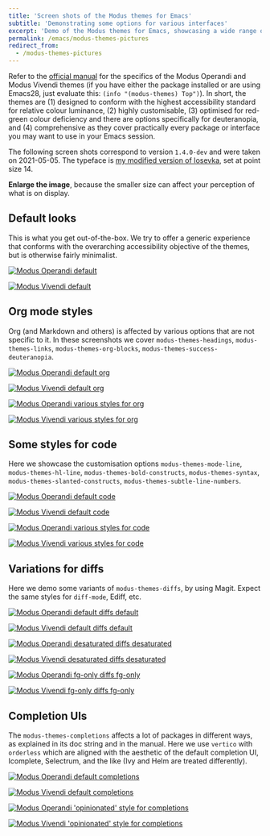 ```yaml
---
title: 'Screen shots of the Modus themes for Emacs'
subtitle: 'Demonstrating some options for various interfaces'
excerpt: 'Demo of the Modus themes for Emacs, showcasing a wide range of options and interfaces.'
permalink: /emacs/modus-themes-pictures
redirect_from:
  - /modus-themes-pictures
---
```


Refer to the [official manual](https://protesilaos.com/emacs/modus-themes) for
the specifics of the Modus Operandi and Modus Vivendi themes (if you
have either the package installed or are using Emacs28, just evaluate
this: `(info "(modus-themes) Top")`).  In short, the themes are (1)
designed to conform with the highest accessibility standard for relative
colour luminance, (2) highly customisable, (3) optimised for red-green
colour deficiency and there are options specifically for deuteranopia,
and (4) comprehensive as they cover practically every package or
interface you may want to use in your Emacs session.

The following screen shots correspond to version `1.4.0-dev` and were
taken on 2021-05-05.  The typeface is [my modified version of
Iosevka](https://gitlab.com/protesilaos/iosevka-comfy), set at point
size 14.

**Enlarge the image**, because the smaller size can affect your
perception of what is on display.

## Default looks

This is what you get out-of-the-box.  We try to offer a generic
experience that conforms with the overarching accessibility objective of
the themes, but is otherwise fairly minimalist.

<a href="{{'/assets/images/modus/modus-themes-operandi-default.png' | absolute_url }}"><img alt="Modus Operandi default" src="{{'/assets/images/modus/modus-themes-operandi-default.png' | absolute_url }}"/></a>

<a href="{{ '/assets/images/modus/modus-themes-vivendi-default.png' | absolute_url }}"><img alt="Modus Vivendi default" src="{{'/assets/images/modus/modus-themes-vivendi-default.png' | absolute_url}}"/></a>

## Org mode styles

Org (and Markdown and others) is affected by various options that are
not specific to it.  In these screenshots we cover
`modus-themes-headings`, `modus-themes-links`,
`modus-themes-org-blocks`, `modus-themes-success-deuteranopia`.

<a href="{{'/assets/images/modus/modus-themes-operandi-org-default.png' | absolute_url }}"><img alt="Modus Operandi default org" src="{{'/assets/images/modus/modus-themes-operandi-org-default.png' | absolute_url }}"/></a>

<a href="{{ '/assets/images/modus/modus-themes-vivendi-org-default.png' | absolute_url }}"><img alt="Modus Vivendi default org" src="{{'/assets/images/modus/modus-themes-vivendi-org-default.png' | absolute_url}}"/></a>

<a href="{{'/assets/images/modus/modus-themes-operandi-org-various-styles.png' | absolute_url }}"><img alt="Modus Operandi various styles for org" src="{{'/assets/images/modus/modus-themes-operandi-org-various-styles.png' | absolute_url }}"/></a>

<a href="{{ '/assets/images/modus/modus-themes-vivendi-org-various-styles.png' | absolute_url }}"><img alt="Modus Vivendi various styles for org" src="{{'/assets/images/modus/modus-themes-vivendi-org-various-styles.png' | absolute_url}}"/></a>

## Some styles for code

Here we showcase the customisation options `modus-themes-mode-line`,
`modus-themes-hl-line`, `modus-themes-bold-constructs`,
`modus-themes-syntax`, `modus-themes-slanted-constructs`,
`modus-themes-subtle-line-numbers`.

<a href="{{'/assets/images/modus/modus-themes-operandi-code-default.png' | absolute_url }}"><img alt="Modus Operandi default code" src="{{'/assets/images/modus/modus-themes-operandi-code-default.png' | absolute_url }}"/></a>

<a href="{{ '/assets/images/modus/modus-themes-vivendi-code-default.png' | absolute_url }}"><img alt="Modus Vivendi default code" src="{{'/assets/images/modus/modus-themes-vivendi-code-default.png' | absolute_url}}"/></a>


<a href="{{'/assets/images/modus/modus-themes-operandi-code-various-styles.png' | absolute_url }}"><img alt="Modus Operandi various styles for code" src="{{'/assets/images/modus/modus-themes-operandi-code-various-styles.png' | absolute_url }}"/></a>

<a href="{{ '/assets/images/modus/modus-themes-vivendi-code-various-styles.png' | absolute_url }}"><img alt="Modus Vivendi various styles for code" src="{{'/assets/images/modus/modus-themes-vivendi-code-various-styles.png' | absolute_url}}"/></a>

## Variations for diffs

Here we demo some variants of `modus-themes-diffs`, by using Magit.
Expect the same styles for `diff-mode`, Ediff, etc.

<a href="{{'/assets/images/modus/modus-themes-operandi-diffs-default.png' | absolute_url }}"><img alt="Modus Operandi default diffs default" src="{{'/assets/images/modus/modus-themes-operandi-diffs-default.png' | absolute_url }}"/></a>

<a href="{{'/assets/images/modus/modus-themes-vivendi-diffs-default.png' | absolute_url }}"><img alt="Modus Vivendi default diffs default" src="{{'/assets/images/modus/modus-themes-vivendi-diffs-default.png' | absolute_url }}"/></a>

<a href="{{'/assets/images/modus/modus-themes-operandi-diffs-desaturated.png' | absolute_url }}"><img alt="Modus Operandi desaturated diffs desaturated" src="{{'/assets/images/modus/modus-themes-operandi-diffs-desaturated.png' | absolute_url }}"/></a>

<a href="{{'/assets/images/modus/modus-themes-vivendi-diffs-desaturated.png' | absolute_url }}"><img alt="Modus Vivendi desaturated diffs desaturated" src="{{'/assets/images/modus/modus-themes-vivendi-diffs-desaturated.png' | absolute_url }}"/></a>

<a href="{{'/assets/images/modus/modus-themes-operandi-diffs-fg-only.png' | absolute_url }}"><img alt="Modus Operandi fg-only diffs fg-only" src="{{'/assets/images/modus/modus-themes-operandi-diffs-fg-only.png' | absolute_url }}"/></a>

<a href="{{'/assets/images/modus/modus-themes-vivendi-diffs-fg-only.png' | absolute_url }}"><img alt="Modus Vivendi fg-only diffs fg-only" src="{{'/assets/images/modus/modus-themes-vivendi-diffs-fg-only.png' | absolute_url }}"/></a>

## Completion UIs

The `modus-themes-completions` affects a lot of packages in different
ways, as explained in its doc string and in the manual.  Here we use
`vertico` with `orderless` which are aligned with the aesthetic of the
default completion UI, Icomplete, Selectrum, and the like (Ivy and Helm
are treated differently).

<a href="{{'/assets/images/modus/modus-themes-operandi-completions-default.png' | absolute_url }}"><img alt="Modus Operandi default completions" src="{{'/assets/images/modus/modus-themes-operandi-completions-default.png' | absolute_url }}"/></a>

<a href="{{ '/assets/images/modus/modus-themes-vivendi-completions-default.png' | absolute_url }}"><img alt="Modus Vivendi default completions" src="{{'/assets/images/modus/modus-themes-vivendi-completions-default.png' | absolute_url}}"/></a>

<a href="{{'/assets/images/modus/modus-themes-operandi-completions-opinionated.png' | absolute_url }}"><img alt="Modus Operandi 'opinionated' style for completions" src="{{'/assets/images/modus/modus-themes-operandi-completions-opinionated.png' | absolute_url }}"/></a>

<a href="{{ '/assets/images/modus/modus-themes-vivendi-completions-opinionated.png' | absolute_url }}"><img alt="Modus Vivendi 'opinionated' style for completions" src="{{'/assets/images/modus/modus-themes-vivendi-completions-opinionated.png' | absolute_url}}"/></a>
